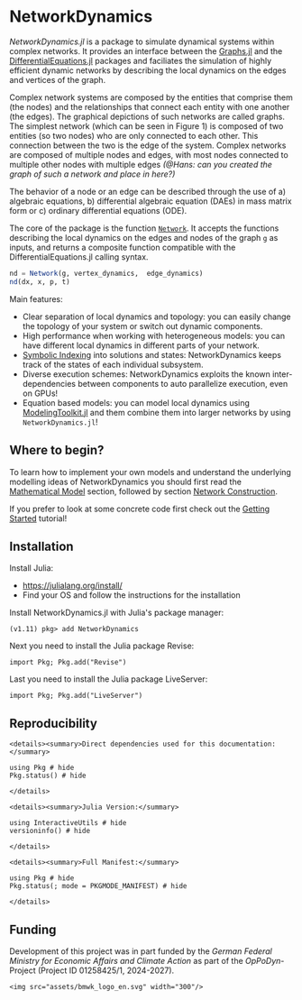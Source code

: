 # NetworkDynamics

*NetworkDynamics.jl* is a package to simulate dynamical systems within complex networks. It provides an interface between the [Graphs.jl](https://github.com/JuliaGraphs/Graphs.jl) and the [DifferentialEquations.jl](https://github.com/SciML/DifferentialEquations.jl) packages and faciliates the simulation of highly efficient dynamic networks by describing the local dynamics on the edges and vertices of the graph.

Complex network systems are composed by the entities that comprise them (the nodes) and the relationships that connect each entity with one another (the edges). The graphical depictions of such networks are called graphs. The simplest network (which can be seen in Figure 1) is composed of two entities (so two nodes) who are only connected to each other. This connection between the two is the edge of the system. Complex networks are composed of multiple nodes and edges, with most nodes connected to multiple other nodes with multiple edges *(@Hans: can you created the graph of such a network and place in here?)*

The behavior of a node or an edge can be described through the use of a) algebraic equations, b) differential algebraic equation (DAEs) in mass matrix form or c) ordinary differential equations (ODE). 

The core of the package is the function [`Network`](@ref). It accepts the functions describing the local dynamics on the edges and nodes of the graph `g` as inputs, and returns a composite function compatible with the DifferentialEquations.jl calling syntax.

```julia
nd = Network(g, vertex_dynamics,  edge_dynamics)
nd(dx, x, p, t)
```

Main features:
- Clear separation of local dynamics and topology: you can easily change the topology of your system or switch out dynamic components.
- High performance when working with heterogeneous models: you can have different local dynamics in different parts of your network.
- [Symbolic Indexing](@ref) into solutions and states: NetworkDynamics keeps track of the states of each individual subsystem.
- Diverse execution schemes: NetworkDynamics exploits the known inter-dependencies between components to auto parallelize execution, even on GPUs!
- Equation based models: you can model local dynamics using [ModelingToolkit.jl](https://docs.sciml.ai/ModelingToolkit/dev/) and them combine them into larger networks by using `NetworkDynamics.jl`!


## Where to begin?
To learn how to implement your own models and understand the underlying modelling ideas of NetworkDynamics you should first read the [Mathematical Model](@ref) section, followed by section [Network Construction](@ref).

If you prefer to look at some concrete code first check out the [Getting Started](@ref) tutorial!


## Installation

Install Julia:
-   https://julialang.org/install/
-   Find your OS and follow the instructions for the installation

Install NetworkDynamics.jl with Julia's package manager:
```julia-repl
(v1.11) pkg> add NetworkDynamics
```

Next you need to install the Julia package Revise:
```julia-repl
import Pkg; Pkg.add("Revise")
```

Last you need to install the Julia package LiveServer:
```julia-repl
import Pkg; Pkg.add("LiveServer")
```



## Reproducibility

```@raw html
<details><summary>Direct dependencies used for this documentation:</summary>
```

```@example
using Pkg # hide
Pkg.status() # hide
```

```@raw html
</details>
```

```@raw html
<details><summary>Julia Version:</summary>
```

```@example
using InteractiveUtils # hide
versioninfo() # hide
```

```@raw html
</details>
```

```@raw html
<details><summary>Full Manifest:</summary>
```

```@example
using Pkg # hide
Pkg.status(; mode = PKGMODE_MANIFEST) # hide
```

```@raw html
</details>
```

## Funding
Development of this project was in part funded by the *German Federal Ministry for Economic Affairs and Climate Action* as part of the *OpPoDyn*-Project (Project ID 01258425/1, 2024-2027).

```@raw html
<img src="assets/bmwk_logo_en.svg" width="300"/>
```

